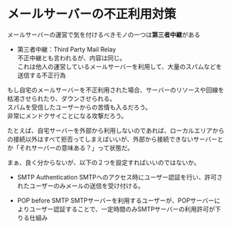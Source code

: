 # メールサーバーの不正利用対策

メールサーバーの運営で気を付けるべきモノの一つは**第三者中継**がある  
- 第三者中継：Third Party Mail Relay  
  不正中継とも言われるが、内容は同じ。  
  これは他人の運営しているメールサーバーを利用して、大量のスパムなどを送信する不正行為

もし自宅のメールサーバーを不正利用された場合、サーバーのリソースや回線を枯渇させられたり、ダウンさせられる。  
スパムを受信したユーザーからの苦情も入るだろう。  
非常にメンドクサイことになる攻撃だろう。  

たとえば、自宅サーバーを外部から利用しないのであれば、ローカルエリアからの接続以外はすべて拒否ってしまえばいいが、外部から接続できないサーバーとか「それサーバーの意味ある？」って状態だ。  

まぁ、良く分からないが、以下の２つを設定すればいいのではないか。  

- SMTP Authentication
  SMTPへのアクセス時にユーザー認証を行い、許可されたユーザーのみメールの送信を受け付ける。

- POP before SMTP
  SMTPサーバーを利用するユーザーが、POPサーバーによりユーザー認証することで、一定時間のみSMTPサーバーの利用許可が下りる仕組み

